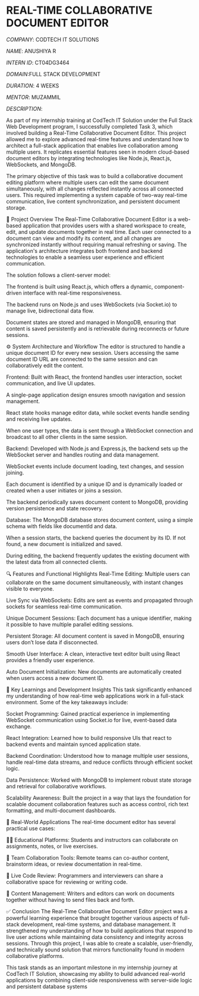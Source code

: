 # REAL-TIME COLLABORATIVE DOCUMENT EDITOR

*COMPANY*: CODTECH IT SOLUTIONS

*NAME*: ANUSHIYA R

*INTERN ID*: CT04DG3464

*DOMAIN*:FULL STACK DEVELOPMENT

*DURATION*: 4 WEEKS

*MENTOR*: MUZAMMIL

*DESCRIPTION*:



As part of my internship training at CodTech IT Solution under the Full Stack Web Development program, I successfully completed Task 3, which involved building a Real-Time Collaborative Document Editor. This project allowed me to explore advanced real-time features and understand how to architect a full-stack application that enables live collaboration among multiple users. It replicates essential features seen in modern cloud-based document editors by integrating technologies like Node.js, React.js, WebSockets, and MongoDB.

The primary objective of this task was to build a collaborative document editing platform where multiple users can edit the same document simultaneously, with all changes reflected instantly across all connected users. This required implementing a system capable of two-way real-time communication, live content synchronization, and persistent document storage.

🧩 Project Overview
The Real-Time Collaborative Document Editor is a web-based application that provides users with a shared workspace to create, edit, and update documents together in real time. Each user connected to a document can view and modify its content, and all changes are synchronized instantly without requiring manual refreshing or saving. The application's architecture integrates both frontend and backend technologies to enable a seamless user experience and efficient communication.

The solution follows a client-server model:

The frontend is built using React.js, which offers a dynamic, component-driven interface with real-time responsiveness.

The backend runs on Node.js and uses WebSockets (via Socket.io) to manage live, bidirectional data flow.

Document states are stored and managed in MongoDB, ensuring that content is saved persistently and is retrievable during reconnects or future sessions.

⚙️ System Architecture and Workflow
The editor is structured to handle a unique document ID for every new session. Users accessing the same document ID URL are connected to the same session and can collaboratively edit the content.

Frontend:
Built with React, the frontend handles user interaction, socket communication, and live UI updates.

A single-page application design ensures smooth navigation and session management.

React state hooks manage editor data, while socket events handle sending and receiving live updates.

When one user types, the data is sent through a WebSocket connection and broadcast to all other clients in the same session.

Backend:
Developed with Node.js and Express.js, the backend sets up the WebSocket server and handles routing and data management.

WebSocket events include document loading, text changes, and session joining.

Each document is identified by a unique ID and is dynamically loaded or created when a user initiates or joins a session.

The backend periodically saves document content to MongoDB, providing version persistence and state recovery.

Database:
The MongoDB database stores document content, using a simple schema with fields like documentId and data.

When a session starts, the backend queries the document by its ID. If not found, a new document is initialized and saved.

During editing, the backend frequently updates the existing document with the latest data from all connected clients.

🔍 Features and Functional Highlights
Real-Time Editing: Multiple users can collaborate on the same document simultaneously, with instant changes visible to everyone.

Live Sync via WebSockets: Edits are sent as events and propagated through sockets for seamless real-time communication.

Unique Document Sessions: Each document has a unique identifier, making it possible to have multiple parallel editing sessions.

Persistent Storage: All document content is saved in MongoDB, ensuring users don’t lose data if disconnected.

Smooth User Interface: A clean, interactive text editor built using React provides a friendly user experience.

Auto Document Initialization: New documents are automatically created when users access a new document ID.

🧠 Key Learnings and Development Insights
This task significantly enhanced my understanding of how real-time web applications work in a full-stack environment. Some of the key takeaways include:

Socket Programming: Gained practical experience in implementing WebSocket communication using Socket.io for live, event-based data exchange.

React Integration: Learned how to build responsive UIs that react to backend events and maintain synced application state.

Backend Coordination: Understood how to manage multiple user sessions, handle real-time data streams, and reduce conflicts through efficient socket logic.

Data Persistence: Worked with MongoDB to implement robust state storage and retrieval for collaborative workflows.

Scalability Awareness: Built the project in a way that lays the foundation for scalable document collaboration features such as access control, rich text formatting, and multi-document dashboards.

📌 Real-World Applications
The real-time document editor has several practical use cases:

👩‍🏫 Educational Platforms: Students and instructors can collaborate on assignments, notes, or live exercises.

💼 Team Collaboration Tools: Remote teams can co-author content, brainstorm ideas, or review documentation in real-time.

🧪 Live Code Review: Programmers and interviewers can share a collaborative space for reviewing or writing code.

📜 Content Management: Writers and editors can work on documents together without having to send files back and forth.

✅ Conclusion
The Real-Time Collaborative Document Editor project was a powerful learning experience that brought together various aspects of full-stack development, real-time systems, and database management. It strengthened my understanding of how to build applications that respond to live user actions while maintaining data consistency and integrity across sessions. Through this project, I was able to create a scalable, user-friendly, and technically sound solution that mirrors functionality found in modern collaborative platforms.

This task stands as an important milestone in my internship journey at CodTech IT Solution, showcasing my ability to build advanced real-world applications by combining client-side responsiveness with server-side logic and persistent database systems
